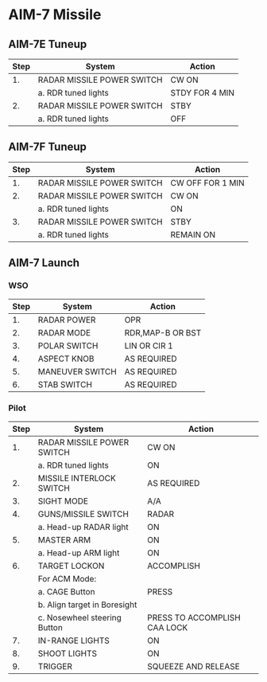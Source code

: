 # AIM-7 Missile

## AIM-7E Tuneup

| Step | System                     | Action         |
|------|----------------------------|----------------|
| 1.   | RADAR MISSILE POWER SWITCH | CW ON          |
|      | a. RDR tuned lights        | STDY FOR 4 MIN |
| 2.   | RADAR MISSILE POWER SWITCH | STBY           |
|      | a. RDR tuned lights        | OFF            |

## AIM-7F Tuneup

| Step | System                     | Action           |
|------|----------------------------|------------------|
| 1.   | RADAR MISSILE POWER SWITCH | CW OFF FOR 1 MIN |
| 2.   | RADAR MISSILE POWER SWITCH | CW ON            |
|      | a. RDR tuned lights        | ON               |
| 3.   | RADAR MISSILE POWER SWITCH | STBY             |
|      | a. RDR tuned lights        | REMAIN ON        |

## AIM-7 Launch

### WSO

| Step | System          | Action           |
|------|-----------------|------------------|
| 1.   | RADAR POWER     | OPR              |
| 2.   | RADAR MODE      | RDR,MAP-B OR BST |
| 3.   | POLAR SWITCH    | LIN OR CIR 1     |
| 4.   | ASPECT KNOB     | AS REQUIRED      |
| 5.   | MANEUVER SWITCH | AS REQUIRED      |
| 6.   | STAB SWITCH     | AS REQUIRED      |

### Pilot

| Step | System                       | Action                       |
|------|------------------------------|------------------------------|
| 1.   | RADAR MISSILE POWER SWITCH   | CW ON                        |
|      | a. RDR tuned lights          | ON                           |
| 2.   | MISSILE INTERLOCK SWITCH     | AS REQUIRED                  |
| 3.   | SIGHT MODE                   | A/A                          |
| 4.   | GUNS/MISSILE SWITCH          | RADAR                        |
|      | a. Head-up RADAR light       | ON                           |
| 5.   | MASTER ARM                   | ON                           |
|      | a. Head-up ARM light         | ON                           |
| 6.   | TARGET LOCKON                | ACCOMPLISH                   |
|      | For ACM Mode:                |                              |
|      | a. CAGE Button               | PRESS                        |
|      | b. Align target in Boresight |                              |
|      | c. Nosewheel steering Button | PRESS TO ACCOMPLISH CAA LOCK |
| 7.   | IN-RANGE LIGHTS              | ON                           |
| 8.   | SHOOT LIGHTS                 | ON                           |
| 9.   | TRIGGER                      | SQUEEZE AND RELEASE          |
